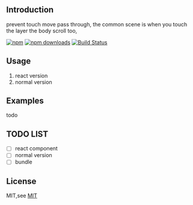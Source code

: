 ## Introduction
prevent touch move pass through, the common scene is when you touch the layer the body scroll too,


[![npm](https://img.shields.io/npm/v/freeze-scroll.svg)](https://www.npmjs.com/package/freeze-scroll)
[![npm downloads](https://img.shields.io/npm/dm/freeze-scroll.svg)](https://www.npmjs.com/package/freeze-scroll)
[![Build Status](https://travis-ci.org/wingtao/freeze-scroll.svg?branch=master)](https://travis-ci.org/wingtao/freeze-scroll)

## Usage

1. react version
2. normal version

## Examples

todo

## TODO LIST

- [ ] react component
- [ ] normal version
- [ ] bundle

## License

MIT,see [MIT](https://github.com/wingtao/freeze-scroll/blob/master/LICENSE)